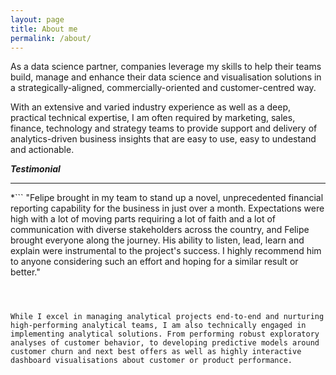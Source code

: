 ```yaml
---
layout: page
title: About me
permalink: /about/
---
```


As a data science partner, companies leverage my skills to help their teams build, manage and enhance their data science and visualisation solutions in a strategically-aligned, commercially-oriented and customer-centred way.

With an extensive and varied industry experience as well as a deep, practical technical expertise, I am often required by marketing, sales, finance, technology and strategy teams to provide support and delivery of analytics-driven business insights that are easy to use, easy to undestand and actionable.


***Testimonial***

***

*```
"Felipe brought in my team to stand up a novel, unprecedented financial reporting capability for the business in just over a month. Expectations were high with a lot of moving parts requiring a lot of faith and a lot of communication with diverse stakeholders across the country, and Felipe brought everyone along the journey. His ability to listen, lead, learn and explain were instrumental to the project's success. I highly recommend him to anyone considering such an effort and hoping for a similar result or better."
```*



While I excel in managing analytical projects end-to-end and nurturing high-performing analytical teams, I am also technically engaged in implementing analytical solutions. From performing robust exploratory analyses of customer behavior, to developing predictive models around customer churn and next best offers as well as highly interactive dashboard visualisations about customer or product performance.